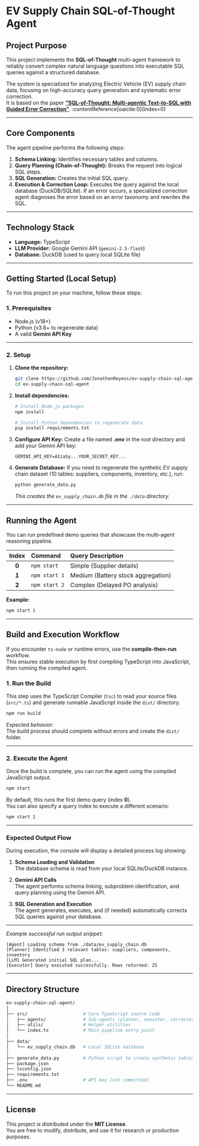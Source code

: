 # EV Supply Chain SQL-of-Thought Agent

## Project Purpose

This project implements the **SQL-of-Thought** multi-agent framework to reliably convert complex natural language questions into executable SQL queries against a structured database.

The system is specialized for analyzing Electric Vehicle (EV) supply chain data, focusing on high-accuracy query generation and systematic error correction.  
It is based on the paper **[“SQL-of-Thought: Multi-agentic Text-to-SQL with Guided Error Correction”](https://arxiv.org/html/2509.00581v1)**. :contentReference[oaicite:0]{index=0}

---

## Core Components

The agent pipeline performs the following steps:

1. **Schema Linking:** Identifies necessary tables and columns.  
2. **Query Planning (Chain-of-Thought):** Breaks the request into logical SQL steps.  
3. **SQL Generation:** Creates the initial SQL query.  
4. **Execution & Correction Loop:** Executes the query against the local database (DuckDB/SQLite). If an error occurs, a specialized correction agent diagnoses the error based on an error taxonomy and rewrites the SQL.

---

## Technology Stack

* **Language:** TypeScript  
* **LLM Provider:** Google Gemini API (`gemini-2.5-flash`)  
* **Database:** DuckDB (used to query local SQLite file)

---

## Getting Started (Local Setup)

To run this project on your machine, follow these steps:

### 1. Prerequisites

* Node.js (v18+)  
* Python (v3.8+ to regenerate data)  
* A valid **Gemini API Key**

---

### 2. Setup

1. **Clone the repository:**
   ```bash
   git clone https://github.com/JonathanReyess/ev-supply-chain-sql-agent.git
   cd ev-supply-chain-sql-agent
   ```

2. **Install dependencies:**
   ```bash
   # Install Node.js packages
   npm install

   # Install Python dependencies to regenerate data
   pip install requirements.txt
   ```

3. **Configure API Key:**
   Create a file named **.env** in the root directory and add your Gemini API key:
   ```env
   GEMINI_API_KEY=AIzaSy...YOUR_SECRET_KEY...
   ```

4. **Generate Database:**
   If you need to regenerate the synthetic EV supply chain dataset (10 tables: suppliers, components, inventory, etc.), run:
   ```bash
   python generate_data.py
   ```
   *This creates the `ev_supply_chain.db` file in the `./data` directory.*

---

## Running the Agent

You can run predefined demo queries that showcase the multi-agent reasoning pipeline.

| Index | Command | Query Description |
| :---: | :--- | :--- |
| **0** | `npm start` | Simple (Supplier details) |
| **1** | `npm start 1` | Medium (Battery stock aggregation) |
| **2** | `npm start 2` | Complex (Delayed PO analysis) |

**Example:**
```bash
npm start 1
```

---

## Build and Execution Workflow

If you encounter `ts-node` or runtime errors, use the **compile-then-run** workflow.  
This ensures stable execution by first compiling TypeScript into JavaScript, then running the compiled agent.

### 1. Run the Build

This step uses the TypeScript Compiler (`tsc`) to read your source files (`src/*.ts`) and generate runnable JavaScript inside the `dist/` directory.

```bash
npm run build
```

*Expected behavior:*  
The build process should complete without errors and create the `dist/` folder.

---

### 2. Execute the Agent

Once the build is complete, you can run the agent using the compiled JavaScript output.

```bash
npm start
```

By default, this runs the first demo query (index **0**).  
You can also specify a query index to execute a different scenario:

```bash
npm start 1
```

---

### Expected Output Flow

During execution, the console will display a detailed process log showing:

1. **Schema Loading and Validation**  
   The database schema is read from your local SQLite/DuckDB instance.

2. **Gemini API Calls**  
   The agent performs schema linking, subproblem identification, and query planning using the Gemini API.

3. **SQL Generation and Execution**  
   The agent generates, executes, and (if needed) automatically corrects SQL queries against your database.

---

*Example successful run output snippet:*

```text
[Agent] Loading schema from ./data/ev_supply_chain.db
[Planner] Identified 3 relevant tables: suppliers, components, inventory
[LLM] Generated initial SQL plan...
[Executor] Query executed successfully. Rows returned: 25
```

---

## Directory Structure

```bash
ev-supply-chain-sql-agent/
│
├── src/                     # Core TypeScript source code
│   ├── agents/              # Sub-agents (planner, executor, corrector)
│   ├── utils/               # Helper utilities
│   └── index.ts             # Main pipeline entry point
│
├── data/
│   └── ev_supply_chain.db   # Local SQLite database
│
├── generate_data.py         # Python script to create synthetic tables
├── package.json
├── tsconfig.json
├── requirements.txt
├── .env                     # API key (not committed)
└── README.md
```

---

## License

This project is distributed under the **MIT License**.  
You are free to modify, distribute, and use it for research or production purposes.

